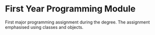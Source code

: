 # First Year Programming Module
First major programming assignment during the degree. 
The assignment emphasised using classes and objects.
